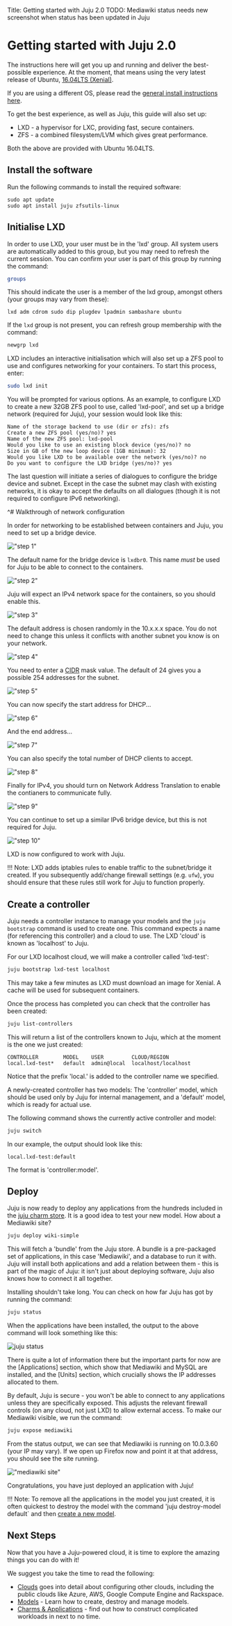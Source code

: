 Title: Getting started with Juju 2.0
TODO: Mediawiki status needs new screenshot when status has been updated in Juju


# Getting started with Juju 2.0

The instructions here will get you up and running and deliver the best-possible
experience. At the moment, that means using the very latest release of 
Ubuntu, [16.04LTS (Xenial)](http://www.ubuntu.com/download/).

If you are using a different OS, please read the 
[general install instructions here](./getting-started-general.html).

To get the best experience, as well as Juju, this guide will also set up:
   
- LXD - a hypervisor for LXC, providing fast, secure containers.
- ZFS - a combined filesystem/LVM which gives great performance.

Both the above are provided with Ubuntu 16.04LTS.


## Install the software

Run the following commands to install the required software:

```no-highlight
sudo apt update
sudo apt install juju zfsutils-linux
```

## Initialise LXD

In order to use LXD, your user must be in the 'lxd' group. All system users are
automatically added to this group, but you may need to refresh the current 
session. You can confirm your user is part of this group by running the command:

```bash
groups
```

This should indicate the user is a member of the lxd group, amongst others (your
groups may vary from these):

```no-highlight
lxd adm cdrom sudo dip plugdev lpadmin sambashare ubuntu
```

If the `lxd` group is not present, you can refresh group membership with the 
command:
  
```bash
newgrp lxd
```

LXD includes an interactive initialisation which will also set up a ZFS pool 
to use and configures networking for your containers. To start this process, 
enter:

```bash
sudo lxd init
```

You will be prompted for various options. As an example, to configure LXD to 
create a new 32GB ZFS pool to use, called 'lxd-pool', and set up a bridge 
network (required for Juju), your session would look like this:
 
```no-highlight
Name of the storage backend to use (dir or zfs): zfs
Create a new ZFS pool (yes/no)? yes
Name of the new ZFS pool: lxd-pool
Would you like to use an existing block device (yes/no)? no
Size in GB of the new loop device (1GB minimum): 32
Would you like LXD to be available over the network (yes/no)? no
Do you want to configure the LXD bridge (yes/no)? yes
```

The last question will initiate a series of dialogues to configure the bridge 
device and subnet. Except in the case the subnet may clash with existing 
networks, it is okay to accept the defaults on all dialogues (though it is not
required to configure IPv6 networking).

^# Walkthrough of network configuration  

   In order for networking to be established between containers and Juju, you 
   need to set up a bridge device.

   !["step 1"](./media/juju-lxd-config001.png)

   The default name for the bridge device is `lxdbr0`. This name _must_ be used 
   for Juju to be able to connect to the containers.
   
   !["step 2"](./media/juju-lxd-config002.png)
   
   Juju will expect an IPv4 network space for the containers, so you should 
   enable this.
   
   !["step 3"](./media/juju-lxd-config003.png)
   
   The default address is chosen randomly in the 10.x.x.x space. You do not 
   need to change this unless it conflicts with another subnet you know is on
   your network.
   
   !["step 4"](./media/juju-lxd-config004.png)
   
   You need to enter a [CIDR](https://tools.ietf.org/html/rfc4632) mask value. 
   The default of 24 gives you a possible 254 addresses for the subnet.
   
   !["step 5"](./media/juju-lxd-config005.png)
   
   You can now specify the start address for DHCP...
   
   !["step 6"](./media/juju-lxd-config006.png)
   
   And the end address...
   
   !["step 7"](./media/juju-lxd-config007.png)
   
   You can also specify the total number of DHCP clients to accept.
   
   !["step 8"](./media/juju-lxd-config008.png)
   
   Finally for IPv4, you should turn on Network Address Translation to enable
   the contianers to communicate fully.
   
   !["step 9"](./media/juju-lxd-config009.png)
   
   You can continue to set up a similar IPv6 bridge device, but this is not 
   required for Juju.
   
   !["step 10"](./media/juju-lxd-config010.png)
   
LXD is now configured to work with Juju.

!!! Note: LXD adds iptables rules to enable traffic to the subnet/bridge it
created. If you subsequently add/change firewall settings (e.g. `ufw`), you
should ensure that these rules still work for Juju to function properly.


## Create a controller

Juju needs a controller instance to manage your models and the `juju bootstrap`
command is used to create one. This command expects a name (for referencing this 
controller) and a cloud to use. The LXD 'cloud' is known as 'localhost' to Juju.

For our LXD localhost cloud, we will make a controller called 'lxd-test':

```bash
juju bootstrap lxd-test localhost
```

This may take a few minutes as LXD must download an image for Xenial. A cache
will be used for subsequent containers.

Once the process has completed you can check that the controller has been
created:

```bash
juju list-controllers 
```

This will return a list of the controllers known to Juju, which at the moment is
the one we just created:
  
```no-highlight
CONTROLLER        MODEL    USER         CLOUD/REGION
local.lxd-test*   default  admin@local  localhost/localhost
```

Notice that the prefix 'local.' is added to the controller name we specified.

A newly-created controller has two models: The 'controller' model,
which should be used only by Juju for internal management, and a 'default'
model, which is ready for actual use.

The following command shows the currently active controller and model:

```bash 
juju switch
```

In our example, the output should look like this:

```no-highlight
local.lxd-test:default
```

The format is 'controller:model'.


## Deploy

Juju is now ready to deploy any applications from the hundreds included in the
[juju charm store](https://jujucharms.com). It is a good idea to test your new 
model. How about a Mediawiki site?

```bash
juju deploy wiki-simple
```

This will fetch a 'bundle' from the Juju store. A bundle is a pre-packaged set
of applications, in this case 'Mediawiki', and a database to run it 
with. Juju will install both applications and add a relation between them - 
this is part of the magic of Juju: it isn't just about deploying software, Juju 
also knows how to connect it all together.

Installing shouldn't take long. You can check on how far Juju has got by running
the command:
 
```bash
juju status
```

When the applications have been installed, the output to the above command will
look something like this:

![juju status](./media/juju-mediawiki-status.png)

There is quite a lot of information there but the important parts for now are 
the [Applications] section, which show that Mediawiki and MySQL are installed, 
and
the [Units] section, which crucially shows the IP addresses allocated to them.

By default, Juju is secure - you won't be able to connect to any applications 
unless they are specifically exposed. This adjusts the relevant firewall 
controls (on any cloud, not just LXD) to allow external access. To make
our Mediawiki visible, we run the command:

```bash
juju expose mediawiki
```

From the status output, we can see that Mediawiki is running on 
10.0.3.60 (your IP may vary). If we open up Firefox now and point it at that 
address, you should see the site running.

!["mediawiki site"](./media/juju-mediawiki-site.png)

Congratulations, you have just deployed an application with Juju!

!!! Note: To remove all the applications in the model you just created, it is 
often quickest to destroy the model with the command 
'juju destroy-model default` and then [create a new model][models].


## Next Steps

Now that you have a Juju-powered cloud, it is time to explore the amazing
things you can do with it! 

We suggest you take the time to read the following:

- [Clouds][clouds] goes into detail about configuring other clouds, including
  the public clouds like Azure, AWS, Google Compute Engine and Rackspace.
- [Models][models] - Learn how to create, destroy and manage models.
- [Charms & Applications][charms] - find out how to construct complicated 
  workloads in next to no time.


[clouds]: ./clouds.html  "Configuring Juju Clouds"
[charm store]: https://jujucharms.com "Juju Charm Store"
[releases]: reference-releases.html 
[keygen]: ./getting-started-keygen-win.html "How to generate an SSH key with Windows"
[concepts]: ./juju-concepts.html "Juju concepts"
[charms]: ./charms.html
[models]: ./models.html
